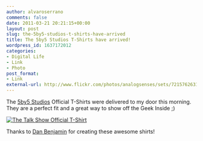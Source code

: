 ```yaml
---
author: alvaroserrano
comments: false
date: 2011-03-21 20:21:15+00:00
layout: post
slug: the-5by5-studios-t-shirts-have-arrived
title: The 5by5 Studios T-Shirts have arrived!
wordpress_id: 1637172012
categories:
- Digital Life
- Link
- Photo
post_format:
- Link
external-url: http://www.flickr.com/photos/analogsenses/sets/72157626319829200/
---
```


The [5by5 Studios](http://5by5.tv) Official T-Shirts were delivered to my door this morning. They are a perfect fit and a great way to show off the Geek Inside ;)


[![The Talk Show Official T-Shirt](/assets/images/flickr/5547295055_e6dd237c3a.jpg)](http://www.flickr.com/photos/analogsenses/sets/72157626319829200/)


Thanks to [Dan Benjamin](http://twitter.com/danbenjamin) for creating these awesome shirts!
